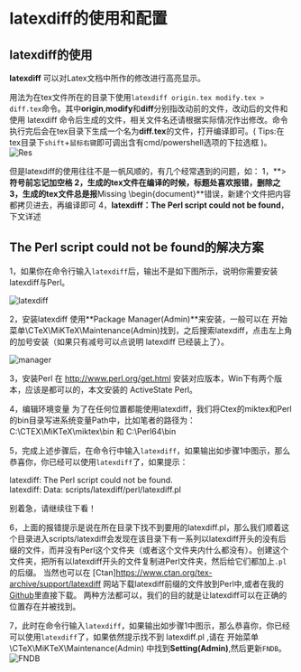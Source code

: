 # latexdiff的使用和配置


## latexdiff的使用
**latexdiff** 可以对Latex文档中所作的修改进行高亮显示。

用法为在tex文件所在的目录下使用`latexdiff origin.tex modify.tex > diff.tex`命令。其中**origin**,**modify**和**diff**分别指改动前的文件，改动后的文件和使用 latexdiff 命令后生成的文件，相关文件名还请根据实际情况作出修改。命令执行完后会在tex目录下生成一个名为**diff.tex**的文件，打开编译即可。( Tips:在tex目录下`shift`+`鼠标右键`即可调出含有cmd/powershell选项的下拉选框 )。
![Res](https://raw.githubusercontent.com/wtligit/pic/master/latexdiff/Res.png)

但是latexdiff的使用往往不是一帆风顺的，有几个经常遇到的问题，如：
1，**>**符号前忘记加空格
2，生成的tex文件在编译的时候，标题处喜欢报错，删除之
3，生成的tex文件总是报**Missing \begin{document}**错误，新建个文件把内容都拷贝进去，再编译即可
4，**latexdiff：The Perl script could not be found**，下文详述


## The Perl script could not be found的解决方案
1，如果你在命令行输入`latexdiff`后，输出不是如下图所示，说明你需要安装latexdiff与Perl。

![latexdiff](https://raw.githubusercontent.com/wtligit/pic/master/latexdiff/commandTrue.png)

2，安装latexdiff
    使用**Package Manager(Admin)**来安装，一般可以在 开始菜单\CTeX\MiKTeX\Maintenance(Admin)找到，之后搜索latexdiff，点击左上角的加号安装（如果只有减号可以点说明 latexdiff 已经装上了）。
    
![manager](https://raw.githubusercontent.com/wtligit/pic/master/latexdiff/manager.png)

3，安装Perl
    在 http://www.perl.org/get.html 安装对应版本，Win下有两个版本，应该是都可以的，本文安装的 ActiveState Perl。
    
4，编辑环境变量
    为了在任何位置都能使用latexdiff，我们将Ctex的miktex和Perl的bin目录写进系统变量Path中，比如笔者的路径为：C:\CTEX\MiKTeX\miktex\bin 和 C:\Perl64\bin
    
5，完成上述步骤后，在命令行中输入`latexdiff`，如果输出如步骤1中图示，那么恭喜你，你已经可以使用`latexdiff`了，如果提示：

latexdiff: The Perl script could not be found.  
latexdiff: Data: scripts/latexdiff/perl/latexdiff.pl

别着急，请继续往下看！

6，上面的报错提示是说在所在目录下找不到要用的latexdiff.pl，那么我们顺着这个目录进入scripts/latexdiff会发现在该目录下有一系列以latexdiff开头的没有后缀的文件，而并没有Perl这个文件夹（或者这个文件夹内什么都没有）。创建这个文件夹，把所有以latexdiff开头的文件复制进Perl文件夹，然后给它们都加上`.pl`的后缀。
当然也可以在 [Ctan]https://www.ctan.org/tex-archive/support/latexdiff 网站下载latexdiff前缀的文件放到Perl中,或者在我的[Github](https://github.com/wtligit/latexdiff-Instructions-Configuration/tree/master/perl)里直接下载。
两种方法都可以，我们的目的就是让latexdiff可以在正确的位置存在并被找到。

7，此时在命令行输入`latexdiff`，如果输出如步骤1中图示，那么恭喜你，你已经可以使用`latexdiff`了，如果依然提示找不到 latexdiff.pl ,请在 开始菜单\CTeX\MiKTeX\Maintenance(Admin) 中找到**Setting(Admin)**,然后更新`FNDB`。
![FNDB](https://raw.githubusercontent.com/wtligit/pic/master/latexdiff/FNDB.png)




